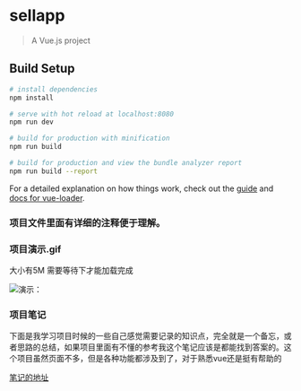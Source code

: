 # sellapp

> A Vue.js project

## Build Setup

``` bash
# install dependencies
npm install

# serve with hot reload at localhost:8080
npm run dev

# build for production with minification
npm run build

# build for production and view the bundle analyzer report
npm run build --report
```

For a detailed explanation on how things work, check out the [guide](http://vuejs-templates.github.io/webpack/) and [docs for vue-loader](http://vuejs.github.io/vue-loader).
### 项目文件里面有详细的注释便于理解。

### 项目演示.gif   

大小有5M 需要等待下才能加载完成  

![演示：](https://github.com/mrzqii/vue-qunaer/blob/master/resource/QQ%E5%9B%BE%E7%89%8720180923124439.gif)

### 项目笔记

下面是我学习项目时候的一些自己感觉需要记录的知识点，完全就是一个备忘，或者思路的总结，如果项目里面有不懂的参考我这个笔记应该是都能找到答案的。这个项目虽然页面不多，但是各种功能都涉及到了，对于熟悉vue还是挺有帮助的

[笔记的地址](https://github.com/mrzqii/vue-qunaer/tree/master/%E9%A1%B9%E7%9B%AE%E7%AC%94%E8%AE%B0)
